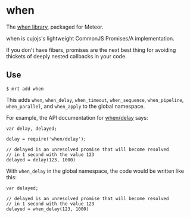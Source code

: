 when
====

The [when library](https://github.com/cujojs/when),
packaged for Meteor.

when is cujojs's lightweight CommonJS Promises/A implementation.

If you don't have fibers, promises are the next best thing for
avoiding thickets of deeply nested callbacks in your code.


Use
---

    $ mrt add when

This adds `when`, `when_delay`, `when_timeout`, `when_sequence`,
`when_pipeline`, `when_parallel`, and `when_apply` to the global
namespace.

For example, the API documentation for
[when/delay](https://github.com/cujojs/when/blob/master/docs/api.md#whendelay)
says:

    var delay, delayed;

    delay = require('when/delay');

    // delayed is an unresolved promise that will become resolved
    // in 1 second with the value 123
    delayed = delay(123, 1000)

With `when_delay` in the global namespace, the code would be written
like this:

    var delayed;

    // delayed is an unresolved promise that will become resolved
    // in 1 second with the value 123
    delayed = when_delay(123, 1000)
